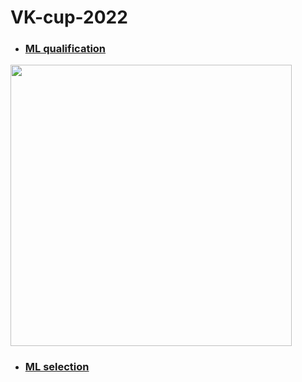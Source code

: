 # VK-cup-2022

* ### [ML qualification](https://github.com/vlbudaeva/VK-cup-2022/tree/main/step_1)

<img src="https://github.com/vlbudaeva/VK-cup-2022/blob/main/results/step1.png" width="450">

* ### [ML selection](https://github.com/vlbudaeva/VK-cup-2022/tree/main/step_2)
